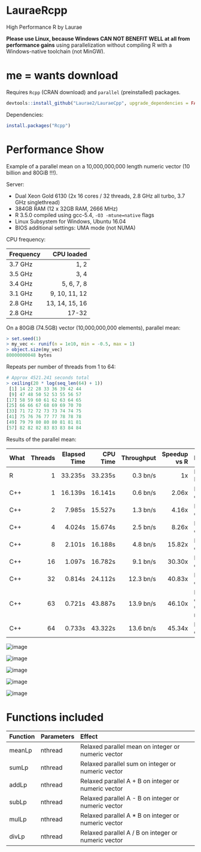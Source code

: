 # LauraeRcpp

High Performance R by Laurae

**Please use Linux, because Windows CAN NOT BENEFIT WELL at all from performance gains** using parallelization without compiling R with a Windows-native toolchain (not MinGW).

# me = wants download

Requires `Rcpp` (CRAN download) and `parallel` (preinstalled) packages.

```r
devtools::install_github("Laurae2/LauraeCpp", upgrade_dependencies = FALSE)
```

Dependencies:

```r
install.packages("Rcpp")
```

# Performance Show

Example of a parallel mean on a 10,000,000,000 length numeric vector (10 billion and 80GiB !!!).

Server:

* Dual Xeon Gold 6130 (2x 16 cores / 32 threads, 2.8 GHz all turbo, 3.7 GHz singlethread)
* 384GB RAM (12 x 32GB RAM, 2666 MHz)
* R 3.5.0 compiled using gcc-5.4, `-O3 -mtune=native` flags
* Linux Subsystem for Windows, Ubuntu 16.04
* BIOS additional settings: UMA mode (not NUMA)

CPU frequency:

| Frequency | CPU loaded |
| :--- | ---: |
| 3.7 GHz | 1, 2 |
| 3.5 GHz | 3, 4 |
| 3.4 GHz | 5, 6, 7, 8 |
| 3.1 GHz | 9, 10, 11, 12 |
| 2.8 GHz | 13, 14, 15, 16 |
| 2.8 GHz | 17-32 |

On a 80GiB (74.5GB) vector (10,000,000,000 elements), parallel mean:

```r
> set.seed(1)
> my_vec <- runif(n = 1e10, min = -0.5, max = 1)
> object.size(my_vec)
80000000048 bytes
```

Repeats per number of threads from 1 to 64:

```r
# Approx 4521.241 seconds total
> ceiling(20 * log(seq_len(64) + 1))
 [1] 14 22 28 33 36 39 42 44 
 [9] 47 48 50 52 53 55 56 57
[17] 58 59 60 61 62 63 64 65
[25] 66 66 67 68 69 69 70 70
[33] 71 72 72 73 73 74 74 75
[41] 75 76 76 77 77 78 78 78
[49] 79 79 80 80 80 81 81 81
[57] 82 82 82 83 83 83 84 84
```

Results of the parallel mean:

| What | Threads | Elapsed Time | CPU Time | Throughput | Speedup vs R | Information |
| --- | ---: | ---: | ---: | ---: | ---: | ------ |
| R | 1 | 33.235s | 33.235s | 0.3 bn/s | 1x | Handles NA. |
| C++ | 1 | 16.139s | 16.141s | 0.6 bn/s | 2.06x | No checks on data. |
| C++ | 2 | 7.985s | 15.527s | 1.3 bn/s | 4.16x | No checks on data. |
| C++ | 4 | 4.024s | 15.674s | 2.5 bn/s | 8.26x | No checks on data. |
| C++ | 8 | 2.101s | 16.188s | 4.8 bn/s | 15.82x | No checks on data. |
| C++ | 16 | 1.097s | 16.782s | 9.1 bn/s | 30.30x | No checks on data. |
| C++ | 32 | 0.814s | 24.112s | 12.3 bn/s | 40.83x | No checks on data. |
| C++ | 63 | 0.721s | 43.887s | 13.9 bn/s | 46.10x | No checks on data. Optimal run. |
| C++ | 64 | 0.733s | 43.322s | 13.6 bn/s | 45.34x | No checks on data. |

![image](https://user-images.githubusercontent.com/9083669/44313489-1b553f80-a40a-11e8-9a7f-9c26e64b059b.png)

![image](https://user-images.githubusercontent.com/9083669/44313512-74bd6e80-a40a-11e8-84e2-118d85cf0b86.png)

![image](https://user-images.githubusercontent.com/9083669/44313493-214b2080-a40a-11e8-948c-36be89924a32.png)

![image](https://user-images.githubusercontent.com/9083669/44313496-27410180-a40a-11e8-9aec-f49ff15a79c2.png)

![image](https://user-images.githubusercontent.com/9083669/44313499-31fb9680-a40a-11e8-81f7-b53525cc8ad7.png)

# Functions included

| Function | Parameters | Effect |
| :--- | :--- | :------ |
| meanLp | nthread | Relaxed parallel mean on integer or numeric vector |
| sumLp | nthread | Relaxed parallel sum on integer or numeric vector |
| addLp | nthread | Relaxed parallel A + B on integer or numeric vector |
| subLp | nthread | Relaxed parallel A - B on integer or numeric vector |
| mulLp | nthread | Relaxed parallel A * B on integer or numeric vector |
| divLp | nthread | Relaxed parallel A / B on integer or numeric vector |

